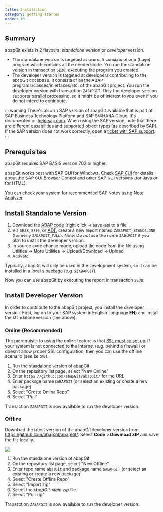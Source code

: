 ```yaml
---
title: Installation
category: getting-started
order: 10
---
```


## Summary

abapGit exists in 2 flavours: _standalone_ version or _developer_ version.

* The standalone version is targeted at users. It consists of one (huge) program which contains all the needed code. You run the standalone version in transaction `SE38`, executing the program you created.
* The developer version is targeted at developers contributing to the abapGit codebase. It consists of all the ABAP programs/classes/interfaces/etc. of the abapGit project. You run the developer version with transaction `ZABAPGIT`. Only the developer version supports parallel processing, so it might be of interest to you even if you do not intend to contribute. 

::: warning
There's also an SAP version of abapGit available that is part of SAP Business Technology Platform and SAP S/4HANA Cloud. It's documented on [help.sap.com](https://help.sap.com/docs/BTP/65de2977205c403bbc107264b8eccf4b/d62ed9d54a764c53990f25f0ab6c27f9.html). When using the SAP version, note that there are different capabilities and supported object types (as described by SAP). If the SAP version does not work correctly, open a [ticket with SAP support](https://me.sap.com/servicessupport/cases).
:::

## Prerequisites

abapGit requires SAP BASIS version 702 or higher.

abapGit works best with SAP GUI for Windows. Check [SAP GUI](/user-guide/setup/sapgui.html) for details about the SAP GUI Browser Control and other SAP GUI versions (for Java or for HTML). 

You can check your system for recommended SAP Notes using [Note Analyzer](/user-guide/reference/note-analyzer.html).

## Install Standalone Version

1. Download the [ABAP code](https://raw.githubusercontent.com/abapGit/build/main/zabapgit_standalone.prog.abap) (right click -> save-as) to a file.
2. Via `SE38`, `SE80`, or [ADT](https://tools.hana.ondemand.com/#abap), create a new report named `ZABAPGIT_STANDALONE` (formerly `ZABAPGIT_FULL`). Note: Do _not_ use the name `ZABAPGIT` if you plan to install the developer version.
3. In source code change mode, upload the code from the file using Utilities -> More Utilities -> Upload/Download -> Upload
4. Activate

Typically, abapGit will only be used in the development system, so it can be installed in a local `$` package (e.g.  `$ZABAPGIT`).

Now you can use abapGit by executing the report in transaction `SE38`.

## Install Developer Version

In order to contribute to the abapGit project, you install the developer version. First, log on to your SAP system in English (language **EN**) and install the standalone version (see above).

### Online (Recommended)

The prerequisite to using the online feature is that [SSL must be set up](/user-guide/setup/ssl-setup.md). If your system is not connected to the Internet (e.g. behind a firewall) or doesn't allow proper SSL configuration, then you can use the offline scenario (see below).

1. Run the standalone version of abapGit
1. On the repository list page, select "New Online"
1. Enter `https://github.com/abapGit/abapGit/` for the URL
1. Enter package name `$ABAPGIT` (or select an existing or create a new package)
1. Select "Create Online Repo"
1. Select "Pull"

Transaction `ZABAPGIT` is now available to run the developer version.

### Offline

Download the latest version of the abapGit developer version from  <https://github.com/abapGit/abapGit/>. Select **Code** > **Download ZIP** and save the file locally.

![](/img/zip_download.png)

1. Run the standalone version of abapGit
1. On the repository list page, select "New Offline"
1. Enter repo name `abapGit` and package name `$ABAPGIT` (or select an existing or create a new package)
1. Select "Create Offline Repo"
1. Select "Import zip"
1. Select the _abapGit-main.zip_ file
1. Select "Pull zip"

Transaction `ZABAPGIT` is now available to run the developer version.
